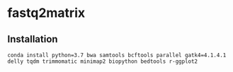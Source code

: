 # fastq2matrix

## Installation

```
conda install python=3.7 bwa samtools bcftools parallel gatk4=4.1.4.1 delly tqdm trimmomatic minimap2 biopython bedtools r-ggplot2
```
